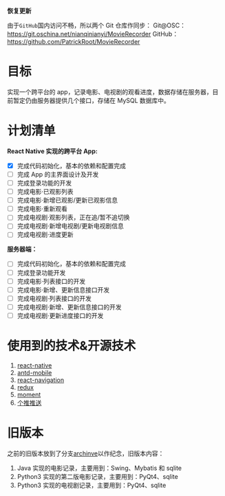 **恢复更新**

由于`GitHub`国内访问不畅，所以两个 Git 仓库作同步：
Git@OSC：https://git.oschina.net/nianqinianyi/MovieRecorder
GitHub：https://github.com/PatrickRoot/MovieRecorder

# 目标
实现一个跨平台的 app，记录电影、电视剧的观看进度，数据存储在服务器，目前暂定仍由服务器提供几个接口，存储在 MySQL 数据库中。

# 计划清单
**React Native 实现的跨平台 App:**

- [x] 完成代码初始化，基本的依赖和配置完成
- [ ] 完成 App 的主界面设计及开发
- [ ] 完成登录功能的开发
- [ ] 完成电影·已观影列表
- [ ] 完成电影·新增已观影/更新已观影信息
- [ ] 完成电影·重新观看
- [ ] 完成电视剧·观影列表，正在追/暂不追切换
- [ ] 完成电视剧·新增电视剧/更新电视剧信息
- [ ] 完成电视剧·进度更新

**服务器端：**

- [ ] 完成代码初始化，基本的依赖和配置完成
- [ ] 完成登录功能开发
- [ ] 完成电影·列表接口的开发
- [ ] 完成电影·新增、更新信息接口开发
- [ ] 完成电视剧·列表接口的开发
- [ ] 完成电视剧·新增、更新信息接口的开发
- [ ] 完成电视剧·更新进度接口的开发

# 使用到的技术&开源技术
1. [react-native](https://github.com/facebook/react-native)
2. [antd-mobile](https://mobile.ant.design/index-cn)
3. [react-navigation](https://github.com/react-community/react-navigation)
4. [redux](https://github.com/reactjs/redux)
5. [moment](https://github.com/moment/moment/)
5. [个推推送](https://github.com/GetuiLaboratory/react-native-getui)

# 旧版本

之前的旧版本放到了分支[archinve](https://github.com/PatrickRoot/MovieRecorder/tree/archive)以作纪念，旧版本内容：
1. Java 实现的电影记录，主要用到：Swing、Mybatis 和 sqlite
2. Python3 实现的第二版电影记录，主要用到：PyQt4、sqlite
3. Python3 实现的电视剧记录，主要用到：PyQt4、sqlite



